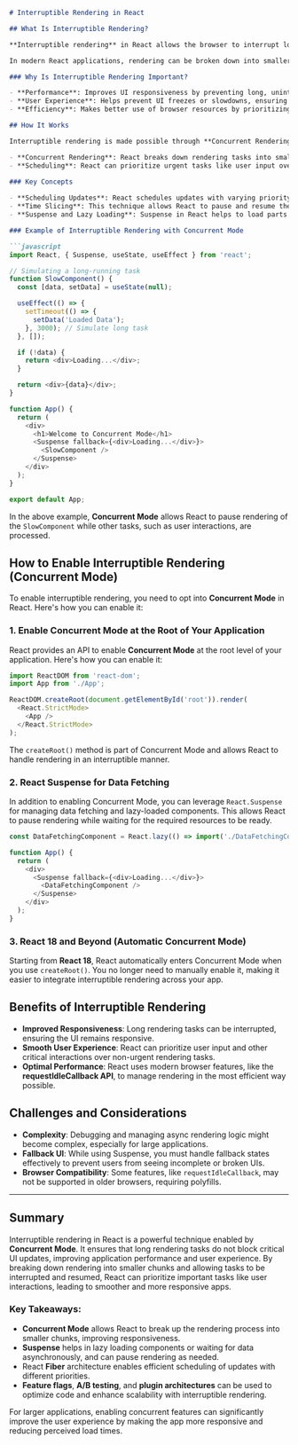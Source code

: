 
```markdown
# Interruptible Rendering in React

## What Is Interruptible Rendering?

**Interruptible rendering** in React allows the browser to interrupt long-running rendering tasks (like large updates or heavy calculations) and let the browser process other important tasks such as user input or rendering UI updates. This helps in improving the responsiveness of applications, especially during complex or large rendering operations.

In modern React applications, rendering can be broken down into smaller chunks, so it doesn't block the main thread and can be paused or resumed. React leverages concepts like **Concurrent Mode** to make rendering tasks interruptible.

### Why Is Interruptible Rendering Important?

- **Performance**: Improves UI responsiveness by preventing long, uninterrupted render cycles.
- **User Experience**: Helps prevent UI freezes or slowdowns, ensuring smooth and responsive interactions.
- **Efficiency**: Makes better use of browser resources by prioritizing important tasks (e.g., user interactions).

## How It Works

Interruptible rendering is made possible through **Concurrent Rendering** and **Fiber Architecture** in React. These features enable React to work on multiple tasks simultaneously, without blocking the UI thread.

- **Concurrent Rendering**: React breaks down rendering tasks into smaller chunks and can pause and resume rendering based on priority. This is done via the React **Fiber** architecture, which enables React to handle updates in an efficient, non-blocking manner.
- **Scheduling**: React can prioritize urgent tasks like user input over less critical tasks (e.g., complex calculations or rendering of non-visible components).
  
### Key Concepts

- **Scheduling Updates**: React schedules updates with varying priority. The most important updates (like user interactions) are handled first.
- **Time Slicing**: This technique allows React to pause and resume the rendering process in small slices, so the UI can remain responsive.
- **Suspense and Lazy Loading**: Suspense in React helps to load parts of the UI lazily and suspend rendering until the required data or component is ready.

### Example of Interruptible Rendering with Concurrent Mode

```javascript
import React, { Suspense, useState, useEffect } from 'react';

// Simulating a long-running task
function SlowComponent() {
  const [data, setData] = useState(null);

  useEffect(() => {
    setTimeout(() => {
      setData('Loaded Data');
    }, 3000); // Simulate long task
  }, []);

  if (!data) {
    return <div>Loading...</div>;
  }

  return <div>{data}</div>;
}

function App() {
  return (
    <div>
      <h1>Welcome to Concurrent Mode</h1>
      <Suspense fallback={<div>Loading...</div>}>
        <SlowComponent />
      </Suspense>
    </div>
  );
}

export default App;
```

In the above example, **Concurrent Mode** allows React to pause rendering of the `SlowComponent` while other tasks, such as user interactions, are processed.

## How to Enable Interruptible Rendering (Concurrent Mode)

To enable interruptible rendering, you need to opt into **Concurrent Mode** in React. Here's how you can enable it:

### 1. Enable Concurrent Mode at the Root of Your Application

React provides an API to enable **Concurrent Mode** at the root level of your application. Here's how you can enable it:

```javascript
import ReactDOM from 'react-dom';
import App from './App';

ReactDOM.createRoot(document.getElementById('root')).render(
  <React.StrictMode>
    <App />
  </React.StrictMode>
);
```

The `createRoot()` method is part of Concurrent Mode and allows React to handle rendering in an interruptible manner.

### 2. React Suspense for Data Fetching

In addition to enabling Concurrent Mode, you can leverage `React.Suspense` for managing data fetching and lazy-loaded components. This allows React to pause rendering while waiting for the required resources to be ready.

```javascript
const DataFetchingComponent = React.lazy(() => import('./DataFetchingComponent'));

function App() {
  return (
    <div>
      <Suspense fallback={<div>Loading...</div>}>
        <DataFetchingComponent />
      </Suspense>
    </div>
  );
}
```

### 3. React 18 and Beyond (Automatic Concurrent Mode)

Starting from **React 18**, React automatically enters Concurrent Mode when you use `createRoot()`. You no longer need to manually enable it, making it easier to integrate interruptible rendering across your app.

## Benefits of Interruptible Rendering

- **Improved Responsiveness**: Long rendering tasks can be interrupted, ensuring the UI remains responsive.
- **Smooth User Experience**: React can prioritize user input and other critical interactions over non-urgent rendering tasks.
- **Optimal Performance**: React uses modern browser features, like the **requestIdleCallback API**, to manage rendering in the most efficient way possible.

## Challenges and Considerations

- **Complexity**: Debugging and managing async rendering logic might become complex, especially for large applications.
- **Fallback UI**: While using Suspense, you must handle fallback states effectively to prevent users from seeing incomplete or broken UIs.
- **Browser Compatibility**: Some features, like `requestIdleCallback`, may not be supported in older browsers, requiring polyfills.

---

## Summary

Interruptible rendering in React is a powerful technique enabled by **Concurrent Mode**. It ensures that long rendering tasks do not block critical UI updates, improving application performance and user experience. By breaking down rendering into smaller chunks and allowing tasks to be interrupted and resumed, React can prioritize important tasks like user interactions, leading to smoother and more responsive apps.

### Key Takeaways:

- **Concurrent Mode** allows React to break up the rendering process into smaller chunks, improving responsiveness.
- **Suspense** helps in lazy loading components or waiting for data asynchronously, and can pause rendering as needed.
- React **Fiber** architecture enables efficient scheduling of updates with different priorities.
- **Feature flags**, **A/B testing**, and **plugin architectures** can be used to optimize code and enhance scalability with interruptible rendering.

For larger applications, enabling concurrent features can significantly improve the user experience by making the app more responsive and reducing perceived load times.

```